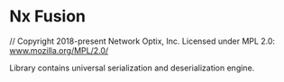# Nx Fusion

// Copyright 2018-present Network Optix, Inc. Licensed under MPL 2.0: www.mozilla.org/MPL/2.0/

Library contains universal serialization and deserialization engine.
